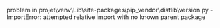 problem in projet\venv\Lib\site-packages\pip\_vendor\distlib\version.py - ImportError: attempted relative import with no known parent package
